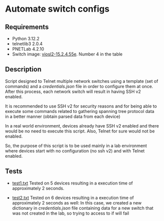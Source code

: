 # Automate switch configs

## Requirements

- Python 3.12.2
- telnetlib3 2.0.4
- PNETLab 4.2.10
- Switch image: [viosl2-15.2.4.55e](https://github.com/mvarrone/stp-project/tree/master/backend/tested_switch_images). Number 4 in the table

## Description

Script designed to Telnet multiple network switches using a template (set of commands) and a *credentials.json* file in order to configure them at once. After this process, each network switch will result in having SSH v2 enabled. 

It is recommended to use SSH v2 for security reasons and for being able to execute some commands related to gathering spanning tree protocol data in a better manner (obtain parsed data from each device)

In a real world environment, devices already have SSH v2 enabled and there would be no need to execute this script. Also, Telnet for sure would not be enabled.

So, the purpose of this script is to be used mainly in a lab environment where devices start with no configuration (no ssh v2) and with Telnet enabled. 

## Tests

- [test1.txt](https://github.com/mvarrone/stp-project/blob/master/backend/automate_config/tests/test1.txt) Tested on 5 devices resulting in a execution time of approximately 2 seconds.

- [test2.txt](https://github.com/mvarrone/stp-project/blob/master/backend/automate_config/tests/test2.txt) Tested on 6 devices resulting in a execution time of approximately 2 seconds as well: In this case, we created a new dictionary in *credentials.json* file containing data for a new switch that was not created in the lab, so trying to access to if will fail
